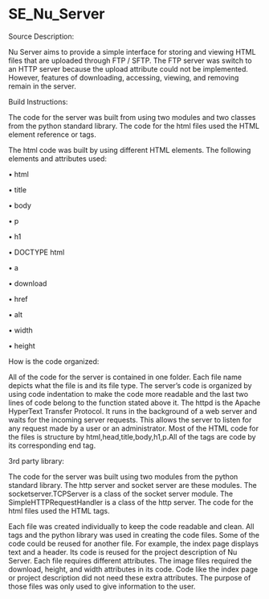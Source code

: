 # SE_Nu_Server


Source Description:

Nu Server aims to provide a simple interface for storing and viewing HTML files that are uploaded through FTP / SFTP. The FTP server was switch to an HTTP server because the upload attribute could not be implemented. However, features of downloading, accessing, viewing, and removing remain in the server.

Build Instructions:

The code for the server was built from using two modules and two classes from the python standard library. The code for the html files used the HTML element reference or tags. 

The html code was built by using different HTML elements. The following elements and attributes used:

•	html

•	title

•	body

•	p

•	h1

•	DOCTYPE html

•	a

•	download

•	href

•	alt

•	width

•	height

How is the code organized:

All of the code for the server is contained in one folder. Each file name depicts what the file is and its file type. The server’s code is organized by using code indentation to make the code more readable and the last two lines of code belong to the function stated above it. The httpd is the Apache HyperText Transfer Protocol.  It runs in the background of a web server and waits for the incoming server requests. This allows the server to listen for any request made by a user or an administrator. Most of the HTML code for the files is structure by html,head,title,body,h1,p.All of the tags are code by its corresponding end tag.

3rd party library:

The code for the server was built using two modules from the python standard library.  The http server and socket server are these modules. The socketserver.TCPServer is a class of the socket server module. The SimpleHTTPRequestHandler is a class of the http server. The code for the html files used the HTML tags. 

Each file was created individually to keep the code readable and clean. All tags and the python library was used in creating the code files. Some of the code could be reused for another file. For example, the index page displays text and a header. Its code is reused for the project description of Nu Server. Each file requires different attributes. The image files required the download, height, and width attributes in its code. Code like the index page or project description did not need these extra attributes. The purpose of those files was only used to give information to the user.

